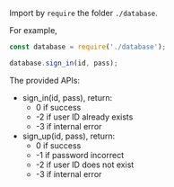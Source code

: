 Import by `require` the folder `./database`.

For example,

```js
const database = require('./database');

database.sign_in(id, pass);
```

The provided APIs:

- sign_in(id, pass), return:
    - 0 if success
    - -2 if user ID already exists
    - -3 if internal error
- sign_up(id, pass), return:
    - 0 if success
    - -1 if password incorrect
    - -2 if user ID does not exist
    - -3 if internal error
